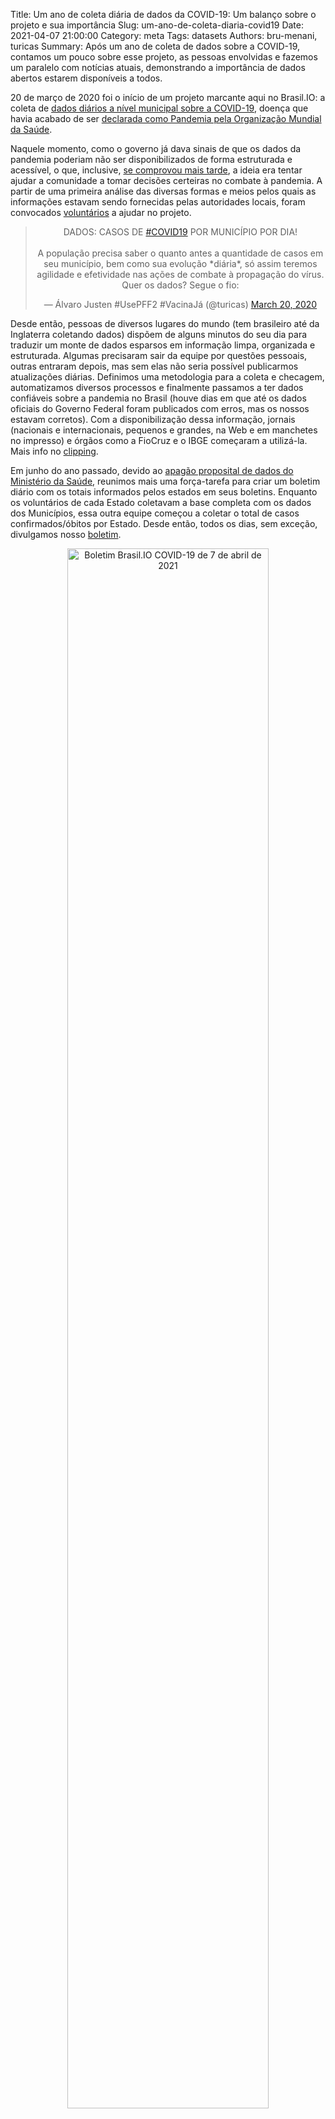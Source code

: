 Title: Um ano de coleta diária de dados da COVID-19: Um balanço sobre o projeto e sua importância
Slug: um-ano-de-coleta-diaria-covid19
Date: 2021-04-07 21:00:00
Category: meta
Tags: datasets
Authors: bru-menani, turicas
Summary: Após um ano de coleta de dados sobre a COVID-19, contamos um pouco sobre esse projeto, as pessoas envolvidas e fazemos um paralelo com notícias atuais, demonstrando a importância de dados abertos estarem disponíveis a todos.

20 de março de 2020 foi o início de um projeto marcante aqui no Brasil.IO: a
coleta de [dados diários a nível municipal sobre a COVID-19][painel-covid],
doença que havia acabado de ser [declarada como Pandemia pela Organização
Mundial da Saúde][oms-pandemia].

Naquele momento, como o governo já dava sinais de que os dados da pandemia
poderiam não ser disponibilizados de forma estruturada e acessível, o que,
inclusive, [se comprovou mais tarde][reducao-boletim], a ideia era tentar
ajudar a comunidade a tomar decisões certeiras no combate à pandemia. A partir
de uma primeira análise das diversas formas e meios pelos quais as informações
estavam sendo fornecidas pelas autoridades locais, foram convocados
[voluntários][voluntarios] a ajudar no projeto.

<center>
<blockquote class="twitter-tweet"><p lang="pt" dir="ltr">DADOS: CASOS DE <a href="https://twitter.com/hashtag/COVID19?src=hash&amp;ref_src=twsrc%5Etfw">#COVID19</a> POR MUNICÍPIO POR DIA!<br><br>A população precisa saber o quanto antes a quantidade de casos em seu município, bem como sua evolução *diária*, só assim teremos agilidade e efetividade nas ações de combate à propagação do vírus. Quer os dados? Segue o fio:</p>&mdash; Álvaro Justen #UsePFF2 #VacinaJá (@turicas) <a href="https://twitter.com/turicas/status/1241068121202536448?ref_src=twsrc%5Etfw">March 20, 2020</a></blockquote> <script async src="https://platform.twitter.com/widgets.js" charset="utf-8"></script>
</center>

Desde então, pessoas de diversos lugares do mundo (tem brasileiro até da
Inglaterra coletando dados) dispõem de alguns minutos do seu dia para traduzir
um monte de dados esparsos em informação limpa, organizada e estruturada.
Algumas precisaram sair da equipe por questões pessoais, outras entraram
depois, mas sem elas não seria possível publicarmos atualizações diárias.
Definimos uma metodologia para a coleta e checagem, automatizamos diversos
processos e finalmente passamos a ter dados confiáveis sobre a pandemia no
Brasil (houve dias em que até os dados oficiais do Governo Federal foram
publicados com erros, mas os nossos estavam corretos). Com a disponibilização
dessa informação, jornais (nacionais e internacionais, pequenos e grandes, na
Web e em manchetes no impresso) e órgãos como a FioCruz e o IBGE começaram a
utilizá-la. Mais info no [clipping].

Em junho do ano passado, devido ao [apagão proposital de dados do Ministério da
Saúde][apagao_MS], reunimos mais uma força-tarefa para criar um boletim diário
com os totais informados pelos estados em seus boletins. Enquanto os
voluntários de cada Estado coletavam a base completa com os dados dos
Municípios, essa outra equipe começou a coletar o total de casos
confirmados/óbitos por Estado. Desde então, todos os dias, sem exceção,
divulgamos nosso [boletim].

<center>
<a href="https://brasil.io/covid19/boletins/">
  <img
    alt="Boletim Brasil.IO COVID-19 de 7 de abril de 2021"
    src="https://data.brasil.io/dataset/covid19/boletim/2021-04-07.png"
    width="80%">
</a>
</center>

Com os meses se passando, outros dados relevantes foram incorporados, como os
óbitos registrados em [cartórios][cartorios], [beneficiários do auxílio
emergencial][aux_emergencial] e os microdados de [vacinação][vacinacao]. Também
criamos nosso próprio [painel][painel-covid], no qual é possível ver mapas e
gráficos.

Não podemos deixar de ressaltar como essa iniciativa de coleta de dados diária
**demonstra sua importância todos os dias**. Um exemplo disso foi quando [o
Governo Federal alterou os parâmetros para inserção de dados no Sivep-Gripe
(Sistema de Informação de Vigilância da Gripe)][parametros_MS], cujo
preenchimento é obrigatório desde 2009 para casos gripais e também está sendo
utilizado para monitorar a COVID-19. Dentre as alterações, que não foram
combinadas com estados e municípios, passou-se a ser obrigatória a informação
de pelo menos um de dois números: o CPF e, na ausência deste, o do  cartão SUS.
Isso ocasionou diversos problemas, que impactaram a notificação de óbitos pela
doença, levando a uma diminuição irreal nesses números enquanto a mudança ficou
vigente.

Apesar do Ministério da Saúde ter [voltado atrás na alteração da
ferramenta][parametros_MS_desfaz], isso é bem mais grave do que parece. Há
estados em que os números são preenchidos diretamente no Sivep, enquanto outros
possuem seus próprios registros e, com isso, o atraso de preenchimento do Sivep
resultaria em dados completamente diferentes sendo divulgados por órgãos
oficiais (estados e Governo Federal), o que poderia dificultar ainda mais o
acesso à informação de qualidade, resultando em mais desinformação.

A falta de dados atuais, confiáveis e padronizados, como seria esperado que o
Ministério da Saúde fizesse, dificultam o controle da pandemia, causando mortes
que poderiam ser evitadas. Na história do Brasil infelizmente temos um outro
exemplo disso: [durante a ditadura militar, na década de 70, o país sofreu uma
epidemia de meningite][meningite_ditadura] e, naquela época, os profissionais
de saúde e comunicação foram proibidos de se manifestar sobre o que estava
acontecendo, conduta que gerou prejuízos irreparáveis, já que nem os médicos
tinham informações sobre qual doença estava atingindo gravemente tantas
pessoas.

Apesar de saber que essa crise poderia ser muito pior caso não houvesse
iniciativas como esta, nós, colaboradores do projeto, nunca esquecemos que cada
número preenchido na planilha significa uma cadeira vazia na mesa das famílias
durante as refeições. E como a gente gostaria de não ter que contabilizar isso!
Esperamos que a velocidade com que esses números vêm aumentando seja freada em
breve, mas, até que a maioria da população seja vacinada e essa fase dolorosa
não passe, conte com nosso trabalho para acompanhar os dados sobre a pandemia
e, se você puder e quiser, colabore com nosso projeto divulgando-o,
[programando][contribuidores] ou mesmo [doando para nossa campanha de
financiamento coletivo][apoiase].

[painel-covid]: https://brasil.io/covid19/
[oms-pandemia]: https://twitter.com/WHO/status/1237774421307228160
[reducao-boletim]: https://g1.globo.com/politica/noticia/2020/06/06/apos-reduzir-boletim-governo-bolsonaro-retira-dados-acumulados-da-covid-19-de-site-oficial.ghtml
[voluntarios]: https://brasil.io/covid19/voluntarios/
[clipping]: https://github.com/turicas/covid19-br/blob/master/clipping.md
[boletim]: https://brasil.io/covid19/boletins/
[apagao_MS]: https://noticias.uol.com.br/ultimas-noticias/ansa/2020/06/06/ministerio-da-saude-tira-portal-com-dados-sobre-covid-do-ar.htm
[cartorios]: https://brasil.io/dataset/covid19/obito_cartorio
[aux_emergencial]: https://brasil.io/dataset/govbr/auxilio_emergencial
[vacinacao]: https://twitter.com/brasil_io/status/1376682456028438530
[parametros_MS]: https://g1.globo.com/bemestar/coronavirus/noticia/2021/03/24/apos-recorde-de-mortes-por-covid-19-ministerio-da-saude-altera-criterios-de-confirmacao-dos-obitos.ghtml
[parametros_MS_desfaz]: https://www.gov.br/saude/pt-br/assuntos/noticias/nota-a-imprensa-sivep-gripe
[meningite_ditadura]: https://blogs.oglobo.globo.com/blog-do-acervo/post/epidemia-de-meningite-que-ditadura-militar-no-brasil-tentou-esconder-da-populacao.html
[contribuidores]:https://brasil.io/contribuidores
[apoiase]: http://apoia.se/brasilio
